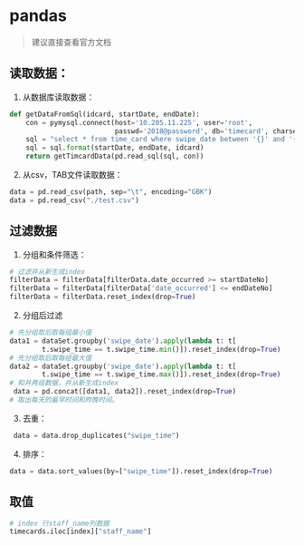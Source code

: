 # pandas
> 建议直接查看官方文档

## 读取数据：

1. 从数据库读取数据：

```python
def getDataFromSql(idcard, startDate, endDate):
    con = pymysql.connect(host='10.205.11.225', user='root',
                          passwd='2018@password', db='timecard', charset='utf8')
    sql = "select * from time_card where swipe_date between '{}' and '{}' and staff_id_no='{}'"
    sql = sql.format(startDate, endDate, idcard)
    return getTimcardData(pd.read_sql(sql, con))
```

2. 从csv，TAB文件读取数据：

```python
data = pd.read_csv(path, sep="\t", encoding="GBK")
data = pd.read_csv("./test.csv")
```

## 过滤数据

1. 分组和条件筛选：

```python
# 过滤并从新生成index
filterData = filterData[filterData.date_occurred >= startDateNo]
filterData = filterData[filterData['date_occurred'] <= endDateNo]
filterData = filterData.reset_index(drop=True)
```

2. 分组后过滤

```python
# 先分组取后取每组最小值
data1 = dataSet.groupby('swipe_date').apply(lambda t: t[
        t.swipe_time == t.swipe_time.min()]).reset_index(drop=True)
# 先分组取后取每组最大值
data2 = dataSet.groupby('swipe_date').apply(lambda t: t[
        t.swipe_time == t.swipe_time.max()]).reset_index(drop=True)
# 和并两组数据，并从新生成index
 data = pd.concat([data1, data2]).reset_index(drop=True)
# 取出每天的最早时间和昨晚时间。
```

3. 去重：

```python
 data = data.drop_duplicates("swipe_time")
```

4. 排序：

```python
data = data.sort_values(by=["swipe_time"]).reset_index(drop=True)
```

## 取值

```python
# index 行staff_name列数据
timecards.iloc[index]["staff_name"]
```
